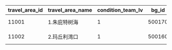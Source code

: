 |travel_area_id|travel_area_name|condition_team_lv|bg_id|top_icon_id|top_icon_x|top_icon_y|start_time|end_time|
| --- | --- | --- | --- | --- | --- | --- | --- | --- |
|11001|1.朱庇特树海|1|500170|11001|220|-80|2015/12/17 15:00|2099/12/31 23:59:59|
|11002|2.玛丘利湾口|1|500160|11002|520|-150|2015/12/17 15:00|2099/12/31 23:59:59|
